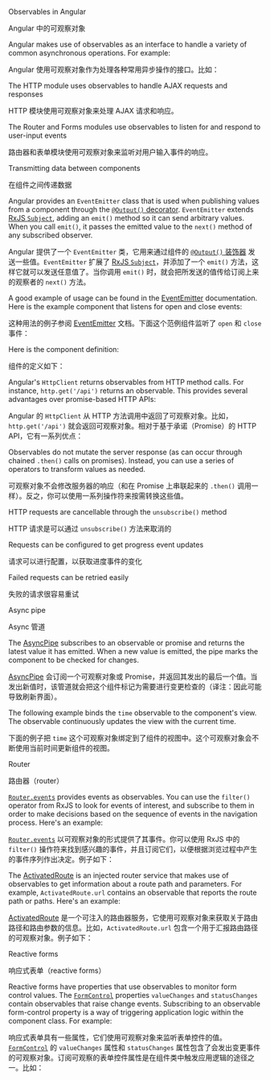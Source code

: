 Observables in Angular

Angular 中的可观察对象

Angular makes use of observables as an interface to handle a variety of common asynchronous operations.
For example:

Angular 使用可观察对象作为处理各种常用异步操作的接口。比如：

The HTTP module uses observables to handle AJAX requests and responses

HTTP 模块使用可观察对象来处理 AJAX 请求和响应。

The Router and Forms modules use observables to listen for and respond to user-input events

路由器和表单模块使用可观察对象来监听对用户输入事件的响应。

Transmitting data between components

在组件之间传递数据

Angular provides an `EventEmitter` class that is used when publishing values from a component through the [`@Output()` decorator](guide/inputs-outputs#output).
`EventEmitter` extends [RxJS `Subject`](https://rxjs.dev/api/index/class/Subject), adding an `emit()` method so it can send arbitrary values.
When you call `emit()`, it passes the emitted value to the `next()` method of any subscribed observer.

Angular 提供了一个 `EventEmitter` 类，它用来通过组件的 [`@Output()` 装饰器](guide/inputs-outputs#output) 发送一些值。`EventEmitter` 扩展了 [RxJS `Subject`](https://rxjs.dev/api/index/class/Subject)，并添加了一个 `emit()` 方法，这样它就可以发送任意值了。当你调用 `emit()` 时，就会把所发送的值传给订阅上来的观察者的 `next()` 方法。

A good example of usage can be found in the [EventEmitter](api/core/EventEmitter) documentation.
Here is the example component that listens for open and close events:

这种用法的例子参阅 [EventEmitter](api/core/EventEmitter) 文档。下面这个范例组件监听了 `open` 和 `close` 事件：

Here is the component definition:

组件的定义如下：

Angular's `HttpClient` returns observables from HTTP method calls.
For instance, `http.get('/api')` returns an observable.
This provides several advantages over promise-based HTTP APIs:

Angular 的 `HttpClient` 从 HTTP 方法调用中返回了可观察对象。比如，`http.get('/api')` 就会返回可观察对象。相对于基于承诺（Promise）的 HTTP API，它有一系列优点：

Observables do not mutate the server response \(as can occur through chained `.then()` calls on promises\).
Instead, you can use a series of operators to transform values as needed.

可观察对象不会修改服务器的响应（和在 Promise 上串联起来的 `.then()` 调用一样）。反之，你可以使用一系列操作符来按需转换这些值。

HTTP requests are cancellable through the `unsubscribe()` method

HTTP 请求是可以通过 `unsubscribe()` 方法来取消的

Requests can be configured to get progress event updates

请求可以进行配置，以获取进度事件的变化

Failed requests can be retried easily

失败的请求很容易重试

Async pipe

Async 管道

The [AsyncPipe](api/common/AsyncPipe) subscribes to an observable or promise and returns the latest value it has emitted.
When a new value is emitted, the pipe marks the component to be checked for changes.

[AsyncPipe](api/common/AsyncPipe) 会订阅一个可观察对象或 Promise，并返回其发出的最后一个值。当发出新值时，该管道就会把这个组件标记为需要进行变更检查的（译注：因此可能导致刷新界面）。

The following example binds the `time` observable to the component's view.
The observable continuously updates the view with the current time.

下面的例子把 `time` 这个可观察对象绑定到了组件的视图中。这个可观察对象会不断使用当前时间更新组件的视图。

Router

路由器（router）

[`Router.events`](api/router/Router#events) provides events as observables.
You can use the `filter()` operator from RxJS to look for events of interest, and subscribe to them in order to make decisions based on the sequence of events in the navigation process.
Here's an example:

[`Router.events`](api/router/Router#events) 以可观察对象的形式提供了其事件。你可以使用 RxJS 中的 `filter()` 操作符来找到感兴趣的事件，并且订阅它们，以便根据浏览过程中产生的事件序列作出决定。例子如下：

The [ActivatedRoute](api/router/ActivatedRoute) is an injected router service that makes use of observables to get information about a route path and parameters.
For example, `ActivatedRoute.url` contains an observable that reports the route path or paths.
Here's an example:

[ActivatedRoute](api/router/ActivatedRoute) 是一个可注入的路由器服务，它使用可观察对象来获取关于路由路径和路由参数的信息。比如，`ActivatedRoute.url` 包含一个用于汇报路由路径的可观察对象。例子如下：

Reactive forms

响应式表单（reactive forms）

Reactive forms have properties that use observables to monitor form control values.
The [`FormControl`](api/forms/FormControl) properties `valueChanges` and `statusChanges` contain observables that raise change events.
Subscribing to an observable form-control property is a way of triggering application logic within the component class.
For example:

响应式表单具有一些属性，它们使用可观察对象来监听表单控件的值。[`FormControl`](api/forms/FormControl) 的 `valueChanges` 属性和 `statusChanges` 属性包含了会发出变更事件的可观察对象。订阅可观察的表单控件属性是在组件类中触发应用逻辑的途径之一。比如：